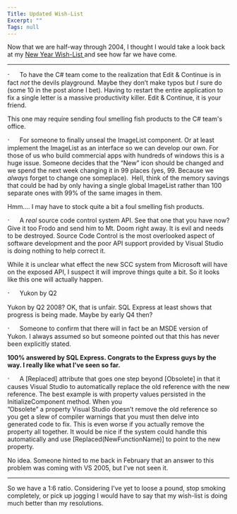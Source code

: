 ```yaml
---
Title: Updated Wish-List
Excerpt: ""
Tags: null
---
```

<p>Now that we are half-way through 2004,&nbsp;I thought I would take a look back at my <a href="http://weblogs.asp.net/mlafleur/archive/2004/01/04/47472.aspx">New Year Wish-List </a>and see how far we have come. </p>
<p dir=ltr><font color=#006400></font><font face=Symbol size=3><span><span>
<hr id=null/>
&#183;<font face="Times New Roman" size=1><span>&nbsp;&nbsp;&nbsp;&nbsp;&nbsp;&nbsp;&nbsp;&nbsp; </span></font></span></span></font>To have the C# team come to the realization that Edit &amp; Continue is in fact <i><span>not</span></i> the devils playground. Maybe they don&#8217;t make typos but <i><span>I</span></i> sure do (some 10 in the post alone I bet). Having to restart the entire application to fix a single letter is a massive productivity killer. Edit &amp; Continue, it is your friend.</p>
<p dir=ltr>This one may require sending foul smelling fish products to the C# team's office. </p>
<p dir=ltr></p>
<p dir=ltr><font color=#006400></font><font face=Symbol size=3><span><span>&#183;<font face="Times New Roman" size=1><span>&nbsp;&nbsp;&nbsp;&nbsp;&nbsp;&nbsp;&nbsp;&nbsp; </span></font></span></span></font>For someone to finally unseal the ImageList component. Or at least implement the ImageList as an interface so we can develop our own. For those of us who build commercial apps with hundreds of windows this is a huge issue. Someone decides that the &#8220;New&#8221; icon should be changed and we spend the next week changing it in 99 places (yes, 99. Because we <i><span>always</span></i> forget to change one someplace).&nbsp; Hell, think of the memory savings that could be had by only having a single global ImageList rather than 100 separate ones with 99% of the same images in them.</p>
<p dir=ltr>Hmm.... I may have to stock quite a bit a foul smelling fish products.</p>
<p dir=ltr></p>
<p dir=ltr><font color=#006400></font><font face=Symbol size=3><span><span>&#183;<font face="Times New Roman" size=1><span>&nbsp;&nbsp;&nbsp;&nbsp;&nbsp;&nbsp;&nbsp;&nbsp; </span></font></span></span></font>A <i><span>real</span></i> source code control system API. See that one that you have now? Give it too Frodo and send him to Mt. Doom right away. It is evil and needs to be destroyed. Source Code Control is the most overlooked aspect of software development and the poor API support provided by Visual Studio is doing nothing to help correct it. </p>
<p dir=ltr>While it is unclear what effect the new SCC system from Microsoft will have on the exposed API, I suspect it will improve things quite a bit. So it looks like this one will actually happen.</p>
<p dir=ltr></p>
<p dir=ltr><font color=#006400></font><font face=Symbol size=3><span><span>&#183;<font face="Times New Roman" size=1><span>&nbsp;&nbsp;&nbsp;&nbsp;&nbsp;&nbsp;&nbsp;&nbsp; </span></font></span></span></font>Yukon by Q2</p>
<p dir=ltr>Yukon by Q2 2008? OK, that is unfair. SQL Express at least shows that progress is being made. Maybe by early Q4 then?</p>
<p dir=ltr></p>
<p dir=ltr><font color=#006400></font><font face=Symbol size=3><span><span>&#183;<font face="Times New Roman" size=1><span>&nbsp;&nbsp;&nbsp;&nbsp;&nbsp;&nbsp;&nbsp;&nbsp; </span></font></span></span></font>Someone to confirm that there will in fact be an MSDE version of Yukon. I always assumed so but someone pointed out that this has never been explicitly stated.</p>
<p dir=ltr><strong>100% answered by SQL Express. Congrats to the Express guys by the way. I really like what I've seen so far.</strong></p>
<p dir=ltr></p>
<p dir=ltr><font color=#006400></font><font face=Symbol size=3><span><span>&#183;<font face="Times New Roman" size=1><span>&nbsp;&nbsp;&nbsp;&nbsp;&nbsp;&nbsp;&nbsp;&nbsp; </span></font></span></span></font>A [Replaced] attribute that goes one step beyond [Obsolete] in that it causes Visual Studio to automatically replace the old reference with the new reference. The best example is with property values persisted in the InitializeComponent method. When you <br />&#8221;Obsolete&#8221; a property Visual Studio doesn&#8217;t remove the old reference so you get a slew of compiler warnings that you must then delve into generated code to fix. This is even worse if you actually remove the property all together. It would be nice if the system could handle this automatically and use [Replaced(NewFunctionName)] to point to the new property. </p>
<p dir=ltr>No idea. Someone hinted to me back in February that an answer to this problem was coming with VS 2005, but I've not seen it. </p>
<p>
<hr id=null/>
So we have a 1:6 ratio. Considering I've yet to loose a pound, stop smoking completely, or pick up jogging I would have to say that my wish-list is doing much better than my resolutions. </p>